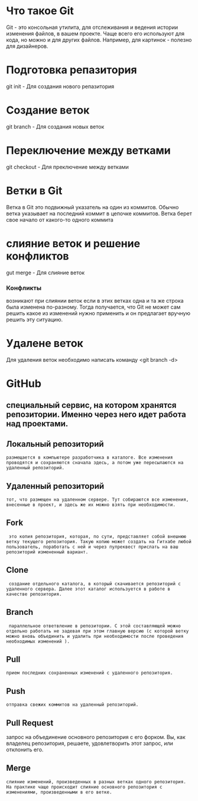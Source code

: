 # Что такое Git

Git - это консольная утилита, для отслеживания и ведения истории изменения файлов, в вашем проекте. Чаще всего его используют для кода, но можно и для других файлов. Например, для картинок - полезно для дизайнеров.

# Подготовка репазитория
git init - Для создания нового репазитория 

# Создание веток
git branch - Для создания новых веток

# Переключение между ветками
git checkout - Для преключение между ветками 


# Ветки в Git
Ветка в Git это подвижный указатель на один из коммитов. Обычно ветка указывает на последний коммит в цепочке коммитов. Ветка берет свое начало от какого-то одного коммита

# слияние веток и решение конфликтов
gut merge - Для слияние веток
  
 ### Конфликты 
  возникают при слиянии веток если в этих ветках одна и та же строка была изменена по-разному. Тогда получается, что Git не может сам решить какое из изменений нужно применить и он предлагает вручную решить эту ситуацию. 

# Удалене веток 
Для удаления веток необходимо написать команду <git branch -d>

# GitHub 
## специальный сервис, на котором хранятся репозитории. Именно через него идет работа над проектами.

## Локальный репозиторий 
    размещается в компьютере разработчика в каталоге. Все изменения проводятся и сохраняются сначала здесь, а потом уже пересылаются на удаленный репозиторий.

## Удаленный репозиторий  
    тот, что размещен на удаленном сервере. Тут собираются все изменения, внесенные в проект, и здесь же их можно взять при необходимости.

## Fork
     это копия репозитория, которая, по сути, представляет собой внешнюю ветку текущего репозитория. Такую копию может создать на Гитхабе любой пользователь, поработать с ней и через пулреквест прислать на ваш репозиторий измененный вариант.

## Clone 
     создание отдельного каталога, в который скачивается репозиторий с удаленного сервера. Далее этот каталог используется в работе в качестве репозитория.

## Branch 
     параллельное ответвление в репозитории. С этой составляющей можно отдельно работать не задевая при этом главную версию (с которой ветку можно вновь объединить и удалить при необходимости после проведения необходимых изменений ).

## Pull 
    прием последних сохраненных изменений с удаленного репозитория.

## Push 
    отправка свежих коммитов на удаленный репозиторий.

## Pull Request 
   запрос на объединение основного репозитория с его форком. Вы, как владелец репозитория, решаете, удовлетворить этот запрос, или отклонить его.

## Merge
    слияние изменений, произведенных в разных ветках одного репозитория. На практике чаще происходит слияние основного репозитория с изменениями, произведенными в его ветке.
